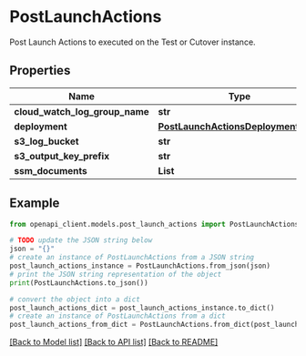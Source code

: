 # PostLaunchActions

Post Launch Actions to executed on the Test or Cutover instance.

## Properties

Name | Type | Description | Notes
------------ | ------------- | ------------- | -------------
**cloud_watch_log_group_name** | **str** |  | [optional] 
**deployment** | [**PostLaunchActionsDeploymentType**](PostLaunchActionsDeploymentType.md) |  | [optional] 
**s3_log_bucket** | **str** |  | [optional] 
**s3_output_key_prefix** | **str** |  | [optional] 
**ssm_documents** | **List** |  | [optional] 

## Example

```python
from openapi_client.models.post_launch_actions import PostLaunchActions

# TODO update the JSON string below
json = "{}"
# create an instance of PostLaunchActions from a JSON string
post_launch_actions_instance = PostLaunchActions.from_json(json)
# print the JSON string representation of the object
print(PostLaunchActions.to_json())

# convert the object into a dict
post_launch_actions_dict = post_launch_actions_instance.to_dict()
# create an instance of PostLaunchActions from a dict
post_launch_actions_from_dict = PostLaunchActions.from_dict(post_launch_actions_dict)
```
[[Back to Model list]](../README.md#documentation-for-models) [[Back to API list]](../README.md#documentation-for-api-endpoints) [[Back to README]](../README.md)


